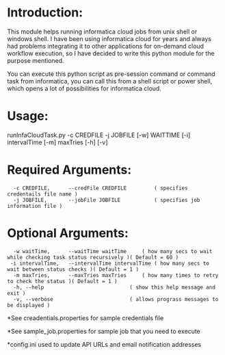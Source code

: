 # Introduction:

This module helps running informatica cloud jobs from unix shell or windows shell. I have been using informatica cloud for years and always had 
problems integrating it to other applications for on-demand cloud workflow execution, so I have decided to write this python module for the purpose 
mentioned. 

You can execute this python script as pre-session command or command task from informatica, you can call this from a shell script or power shell, which 
opens a lot of possibilities for informatica cloud.

# Usage:
runInfaCloudTask.py -c CREDFILE -j JOBFILE [-w] WAITTIME [-i] intervalTime [-m] maxTries [-h] [-v] 

# Required Arguments:
```
  -c CREDFILE, 		--credFile CREDFILE  		( specifies credentails file name )
  -j JOBFILE, 		--jobFile JOBFILE    		( specifies job information file )

```
# Optional Arguments:
```
  -w waitTime, 		--waitTime waitTime		( how many secs to wait while checking task status recursively )( Default = 60 )
 -i intervalTime, 	--intervalTime intervalTime	( how many secs to wait between status checks )( Default = 1 )
  -m maxTries, 		--maxTries maxTries		( how many times to retry to check the status )( Default = 1 )
  -h, --help            				( show this help message and exit )
  -v, --verbose         				( allows prograss messages to be displayed )
```


*See creadentials.properties for sample credentials file

*See sample_job.properties for sample job that you need to execute

*config.ini used to update API URLs and email notification addresses
